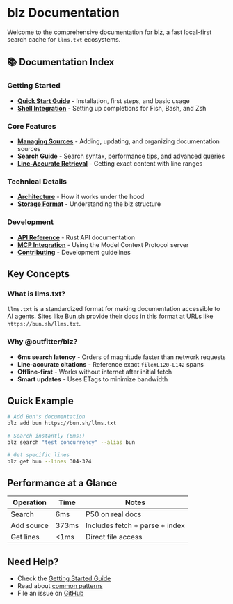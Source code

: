 # blz Documentation

Welcome to the comprehensive documentation for blz, a fast local-first search cache for `llms.txt` ecosystems.

## 📚 Documentation Index

### Getting Started

- [**Quick Start Guide**](getting-started.md) - Installation, first steps, and basic usage
- [**Shell Integration**](shell-integration.md) - Setting up completions for Fish, Bash, and Zsh

### Core Features

- [**Managing Sources**](sources.md) - Adding, updating, and organizing documentation sources
- [**Search Guide**](search.md) - Search syntax, performance tips, and advanced queries
- [**Line-Accurate Retrieval**](retrieval.md) - Getting exact content with line ranges

### Technical Details

- [**Architecture**](architecture.md) - How it works under the hood
- [**Storage Format**](storage.md) - Understanding the blz structure

### Development

- [**API Reference**](api.md) - Rust API documentation
- [**MCP Integration**](mcp.md) - Using the Model Context Protocol server
- [**Contributing**](../CONTRIBUTING.md) - Development guidelines

## Key Concepts

### What is llms.txt?
`llms.txt` is a standardized format for making documentation accessible to AI agents. Sites like Bun.sh provide their docs in this format at URLs like `https://bun.sh/llms.txt`.

### Why @outfitter/blz?

- **6ms search latency** - Orders of magnitude faster than network requests
- **Line-accurate citations** - Reference exact `file#L120-L142` spans
- **Offline-first** - Works without internet after initial fetch
- **Smart updates** - Uses ETags to minimize bandwidth

## Quick Example

```bash
# Add Bun's documentation
blz add bun https://bun.sh/llms.txt

# Search instantly (6ms!)
blz search "test concurrency" --alias bun

# Get specific lines
blz get bun --lines 304-324
```

## Performance at a Glance

| Operation | Time | Notes |
|-----------|------|-------|
| Search | 6ms | P50 on real docs |
| Add source | 373ms | Includes fetch + parse + index |
| Get lines | <1ms | Direct file access |

## Need Help?

- Check the [Getting Started Guide](getting-started.md)
- Read about [common patterns](search.md#common-patterns)
- File an issue on [GitHub](https://github.com/outfitter-dev/blz)
